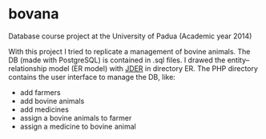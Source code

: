 # bovana
Database course project at the University of Padua (Academic year 2014)

With this project I tried to replicate a management of bovine animals.
The DB (made with PostgreSQL) is contained in .sql files. I drawed the entity–relationship model (ER model) with [JDER](http://www.ballini.it/Software/ProgER/) in directory ER.
The PHP directory contains the user interface to manage the DB, like:
* add farmers
* add bovine animals
* add medicines
* assign a bovine animals to farmer
* assign a medicine to bovine animal
